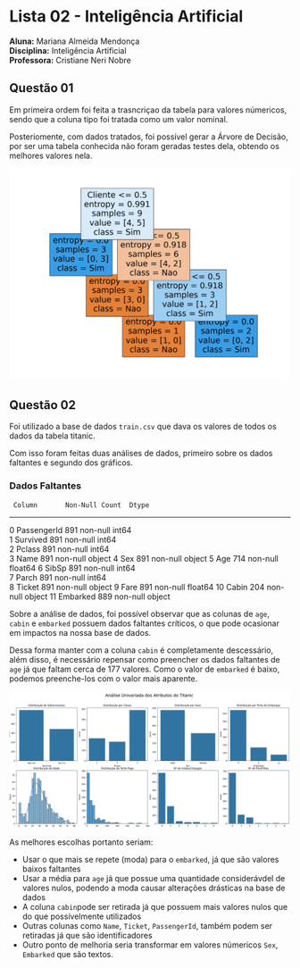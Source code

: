 # Lista 02 - Inteligência Artificial

**Aluna:** Mariana Almeida Mendonça  
**Disciplina:** Inteligência Artificial  
**Professora:** Cristiane Neri Nobre

## Questão 01 

Em primeira ordem foi feita a trasncriçao da tabela para valores númericos, sendo que a coluna tipo foi tratada como um valor nominal.

Posteriomente, com dados tratados, foi possível gerar a Árvore de Decisão, por ser uma tabela conhecida não foram geradas testes dela, obtendo os melhores valores nela. 

![alt text](./questions/q01/decisionTree.png)

## Questão 02 

Foi utilizado a base de dados `train.csv` que dava os valores de todos os dados da tabela titanic. 

Com isso foram feitas duas análises de dados, primeiro sobre os dados faltantes e segundo dos gráficos.

### Dados Faltantes 

     Column       Non-Null Count  Dtype  
---  ------       --------------  -----  
 0   PassengerId  891 non-null    int64  
 1   Survived     891 non-null    int64  
 2   Pclass       891 non-null    int64  
 3   Name         891 non-null    object 
 4   Sex          891 non-null    object 
 5   Age          714 non-null    float64
 6   SibSp        891 non-null    int64  
 7   Parch        891 non-null    int64  
 8   Ticket       891 non-null    object 
 9   Fare         891 non-null    float64
 10  Cabin        204 non-null    object 
 11  Embarked     889 non-null    object 

Sobre a análise de dados, foi possível observar que as colunas de `age`, `cabin` e `embarked` possuem dados faltantes críticos, o que pode ocasionar em impactos na nossa base de dados.

Dessa forma manter com a coluna `cabin` é completamente descessário, além disso, é necessário repensar como preencher os dados faltantes de `age` já que faltam cerca de 177 valores. Como o valor de `embarked` é baixo, podemos preenche-los com o valor mais aparente. 

![alt text](./questions/q02/graphicstitanic.png)

As melhores escolhas portanto seriam:

* Usar o que mais se repete (moda) para o `embarked`, já que são valores baixos faltantes
* Usar a média para `age` já que possue uma quantidade considerávdel de valores nulos, podendo a moda causar alterações drásticas na base de dados
* A coluna `cabin`pode ser retirada já que possuem mais valores nulos que do que possívelmente utilizados
* Outras colunas como `Name`, `Ticket`, `PassengerId`, também podem ser retiradas já que são identificadores
* Outro ponto de melhoria seria transformar em valores númericos `Sex`, `Embarked` que são textos.

